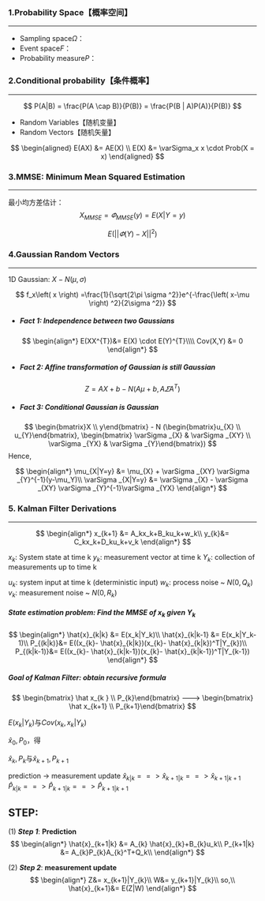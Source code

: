 ### 1.Probability Space【概率空间】
---
* Sampling space$\Omega$：
* Event space$F$：
* Probability measure$P$：


### 2.Conditional probability【条件概率】
---
$$
P(A|B) = \frac{P(A \cap B)}{P(B)} = \frac{P(B | A)P(A)}{P(B)}
$$

* Random Variables【随机变量】
* Random Vectors【随机矢量】

$$
\begin{aligned}
E(AX) &= AE(X) \\
E(X)  &= \varSigma_x x \cdot Prob(X = x)
\end{aligned}
$$

### 3.MMSE: Minimum Mean Squared Estimation
---

最小均方差估计：
$$
X_{MMSE}= \varPhi_{MMSE}(y)=E(X|Y=y)
$$

$$
E(||\varPhi(Y)-X||^2)
$$

### 4.Gaussian Random Vectors
---
1D Gaussian: $X - N(\mu, \sigma)$

$$
f_x\left( x \right) =\frac{1}{\sqrt{2\pi \sigma ^2}}e^{-\frac{\left( x-\mu \right) ^2}{2\sigma ^2}}
$$

* ##### Fact 1: Independence between two Gaussians
$$
\begin{align*}
E(XX^{T})&= E(X) \cdot E(Y)^{T}\\\\
Cov(X,Y) &= 0
\end{align*}
$$
* ##### Fact 2: Affine transformation of Gaussian is still Gaussian
$$
Z=AX+b - N(A\mu + b,A \varSigma {A^T})
$$
* ##### Fact 3: Conditional Gaussian is Gaussian
$$
\begin{bmatrix}X  \\  y\end{bmatrix} - N
(\begin{bmatrix}u_{X} \\ u_{Y}\end{bmatrix},
\begin{bmatrix} \varSigma _{X} & \varSigma _{XY} \\ \varSigma _{YX} & \varSigma _{Y}\end{bmatrix})
$$
Hence,

$$
\begin{align*}
\mu_{X|Y=y}  &= \mu_{X} + \varSigma _{XY} \varSigma _{Y}^{-1}(y-\mu_Y)\\
\varSigma _{X|Y=y} &= \varSigma _{X} - \varSigma _{XY} \varSigma _{Y}^{-1}\varSigma _{YX}
\end{align*}
$$

### 5. Kalman Filter Derivations
---
$$
\begin{align*}
x_{k+1} &= A_kx_k+B_ku_k+w_k\\
y_{k}&= C_kx_k+D_ku_k+v_k
\end{align*}
$$

$x_k$: System state at time k
$y_k$: measurement vector at time k
$Y_k$: collection of measurements up to time k

$u_k$: system input at time k (deterministic input)
$w_k$: process noise ~ $N(0,Q_k)$
$v_k$: measurement noise ~ $N(0,R_k)$

##### State estimation problem: Find the MMSE of $x_k$ given $Y_k$

$$
\begin{align*}
\hat{x}_{k|k} &= E(x_k|Y_k)\\
\hat{x}_{k|k-1} &= E(x_k|Y_k-1)\\
P_{(k|k)}&=  E((x_{k}- \hat{x}_{k|k})(x_{k}- \hat{x}_{k|k})^T|Y_{k})\\
P_{(k|k-1)}&=  E((x_{k}- \hat{x}_{k|k-1})(x_{k}- \hat{x}_{k|k-1})^T|Y_{k-1})
\end{align*}
$$


##### Goal of Kalman Filter: obtain recursive formula
$$
\begin{bmatrix} \hat x_{k }   \\ P_{k}\end{bmatrix} --->
\begin{bmatrix} \hat x_{k+1}   \\ P_{k+1}\end{bmatrix} 
$$

$E(x_{k}|Y_{k})$与$Cov(x_k,x_{k}|Y_{k})$

$\hat{x}_{0},P_{0}$，得

$\hat{x}_{k},P_{k}$与$\hat{x}_{k+1},P_{k+1}$

prediction -> measurement update
$\hat{x}_{k|k} ==> \hat{x}_{k+1|k} ==> \hat{x}_{k+1|k+1}$
$\hat{P}_{k|k} ==> \hat{P}_{k+1|k} ==> \hat{P}_{k+1|k+1}$

## STEP:
(1) ***Step 1***: **Prediction**
$$
\begin{align*}
\hat{x}_{k+1|k} &= A_{k} \hat{x}_{k}+B_{k}u_k\\
P_{k+1|k} &= A_{k}P_{k}A_{k}^T+Q_k\\
\end{align*}
$$

(2) ***Step 2***: **measurement update**
$$
\begin{align*}
Z&= x_{k+1}|Y_{k}\\
W&= y_{k+1}|Y_{k}\\
so,\\
\hat{x}_{k+1}&= E(Z|W)
\end{align*}
$$

